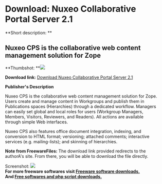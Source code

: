 # Download: Nuxeo Collaborative Portal Server 2.1

**Short description: **

## Nuxeo CPS is the collaborative web content management solution for Zope

  
**Thumbshot: **![](http://www.freewarefiles.com/screenshot/nuxeo_md.gif)   
  
**Download link:** [Download Nuxeo Collaborative Portal Server 2.1](http://freesoftwares.boysofts.com/Nuxeo-Collaborative-Portal-Server_program_4601.html)  
  

**Publisher's Description**  
  

Nuxeo CPS is the collaborative web content management solution for Zope. Users
create and manage content in Workgroups and publish them in Publications
spaces (Hierarchies) through a dedicated workflow. Managers can easily set
global and local roles for users (Workgroup Managers, Members, Visitors,
Reviewers, and Readers). All actions are available through simple Web
interfaces.

Nuxeo CPS also features office document integration, indexing, and conversion
to HTML format; versioning; attached comments; interactive services (e.g.
mailing-lists); and skinning of hierarchies.

**Note from FreewareFiles:** The download link provided redirects to the authorA's site. From there, you will be able to download the file directly.

  
  
Screenshot: ![](http://www.freewarefiles.com/screenshot/nuxeo.gif)  
**For more freeware softwares visit [Freeware software downloads.](http://freesoftwares.boysofts.com/)**   
**And [Free softwares and php script downloads.](http://www.boysofts.com/)**

